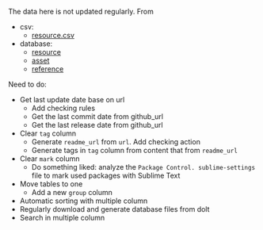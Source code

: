 The data here is not updated regularly. From

- csv:
	- [resource.csv](https://gist.github.com/scillidan/bbfc6b3c124316f67c3ab6a411bd3ad0)
- database:
	- [resource](https://www.dolthub.com/repositories/scillidan/resource)
	- [asset](https://www.dolthub.com/repositories/scillidan/asset)
	- [reference](https://www.dolthub.com/repositories/scillidan/reference)

Need to do:

- Get last update date base on url
	- Add checking rules
	- Get the last commit date from github_url
	- Get the last release date from github_url
- Clear `tag` column
	- Generate `readme_url` from `url`. Add checking action
	- Generate tags in `tag` column from content that from `readme_url`
- Clear `mark` column
	- Do something liked: analyze the `Package Control. sublime-settings` file to mark used packages with Sublime Text
- Move tables to one
	- Add a new `group` column
- Automatic sorting with multiple column
- Regularly download and generate database files from dolt
- Search in multiple column
